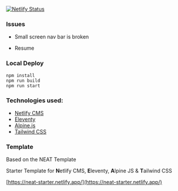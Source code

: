 [![Netlify Status](https://api.netlify.com/api/v1/badges/f65ff0b3-6076-49fb-a5b4-ffa5e1181428/deploy-status)](https://app.netlify.com/sites/aanunez/deploys)

### Issues

* Small screen nav bar is broken

* Resume

### Local Deploy

```
npm install
npm run build
npm run start
```

### Technologies used:

- [Netlify CMS](https://www.netlifycms.org/)
- [Eleventy](https://www.11ty.dev/)
- [Alpine.js](https://github.com/alpinejs/alpine)
- [Tailwind CSS](https://tailwindcss.com/)

### Template

Based on the NEAT Template

Starter Template for **N**etlify CMS, **E**leventy, **A**lpine JS & **T**ailwind CSS

[https://neat-starter.netlify.app/](https://neat-starter.netlify.app/)

